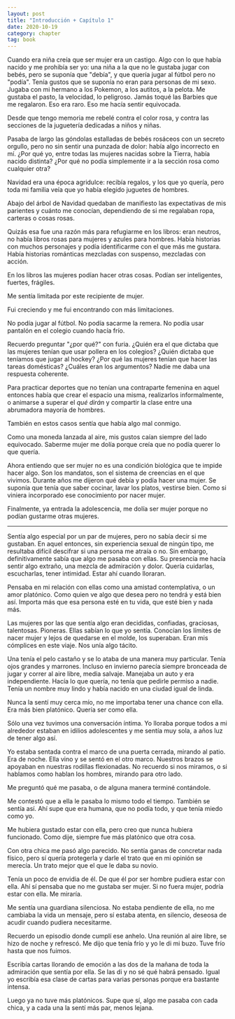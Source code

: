 ```yaml
---
layout: post
title: "Introducción + Capítulo 1"
date: 2020-10-19
category: chapter
tag: book
---
```

Cuando era niña creía que ser mujer era un castigo. Algo con lo que había nacido y me prohibía ser yo: una niña a la que no le gustaba jugar con bebés, pero se suponía que "debía", y que quería jugar al fútbol pero no "podía". Tenía gustos que se suponía no eran para personas de mi sexo. Jugaba con mi hermano a los Pokemon, a los autitos, a la pelota. Me gustaba el pasto, la velocidad, lo peligroso. Jamás toqué las Barbies que me regalaron. Eso era raro. Eso me hacía sentir equivocada.

Desde que tengo memoria me rebelé contra el color rosa, y contra las secciones de la juguetería dedicadas a niños y niñas.

Pasaba de largo las góndolas estalladas de bebés rosáceos con un secreto orgullo, pero no sin sentir una punzada de dolor: había algo incorrecto en mí. ¿Por qué yo, entre todas las mujeres nacidas sobre la Tierra, había nacido distinta? ¿Por qué no podía simplemente ir a la sección rosa como cualquier otra?

Navidad era una época agridulce: recibía regalos, y los que yo quería, pero toda mi familia veía que yo había elegido juguetes de hombres.

Abajo del árbol de Navidad quedaban de manifiesto las expectativas de mis parientes y cuánto me conocían, dependiendo de si me regalaban ropa, carteras o cosas rosas.

Quizás esa fue una razón más para refugiarme en los libros: eran neutros, no había libros rosas para mujeres y azules para hombres. Había historias con muchos personajes y podía identificarme con el que más me gustara. Había historias románticas mezcladas con suspenso, mezcladas con acción.

En los libros las mujeres podían hacer otras cosas. Podían ser inteligentes, fuertes, frágiles.

Me sentía limitada por este recipiente de mujer.

Fui creciendo y me fui encontrando con más limitaciones.

No podía jugar al fútbol. No podía sacarme la remera. No podía usar pantalón en el colegio cuando hacía frío.

Recuerdo preguntar "¿por qué?" con furia. ¿Quién era el que dictaba que las mujeres tenían que usar pollera en los colegios? ¿Quién dictaba que teníamos que jugar al hockey? ¿Por qué las mujeres tenían que hacer las tareas domésticas? ¿Cuáles eran los argumentos? Nadie me daba una respuesta coherente.

Para practicar deportes que no tenían una contraparte femenina en aquel entonces había que crear el espacio una misma, realizarlos informalmente, o animarse a superar el _qué dirán_ y compartir la clase entre una abrumadora mayoría de hombres.

También en estos casos sentía que había algo mal conmigo.

Como una moneda lanzada al aire, mis gustos caían siempre del lado equivocado. Saberme mujer me dolía porque creía que no podía querer lo que quería.

Ahora entiendo que ser mujer no es una condición biológica que te impide hacer algo. Son los mandatos, son el sistema de creencias en el que vivimos. Durante años me dijeron qué debía y podía hacer una mujer. Se suponía que tenía que saber cocinar, lavar los platos, vestirse bien. Como si viniera incorporado ese conocimiento por nacer mujer.

Finalmente, ya entrada la adolescencia, me dolía ser mujer porque no podían gustarme otras mujeres.

***

 

Sentía algo especial por un par de mujeres, pero no sabía decir si me gustaban. En aquel entonces, sin experiencia sexual de ningún tipo, me resultaba difícil descifrar si una persona me atraía o no. Sin embargo, definitivamente sabía que algo me pasaba con ellas. Su presencia me hacía sentir algo extraño, una mezcla de admiración y dolor. Quería cuidarlas, escucharlas, tener intimidad. Estar ahí cuando lloraran.

Pensaba en mi relación con ellas como una amistad contemplativa, o un amor platónico. Como quien ve algo que desea pero no tendrá y está bien así. Importa más que esa persona esté en tu vida, que esté bien y nada más.

Las mujeres por las que sentía algo eran decididas, confiadas, graciosas, talentosas. Pioneras. Ellas sabían lo que yo sentía. Conocían los límites de nacer mujer y lejos de quedarse en el molde, los superaban. Eran mis cómplices en este viaje. Nos unía algo tácito.

Una tenía el pelo castaño y se lo ataba de una manera muy particular. Tenía ojos grandes y marrones. Incluso en invierno parecía siempre bronceada de jugar y correr al aire libre, media salvaje. Manejaba un auto y era independiente. Hacía lo que quería, no tenía que pedirle permiso a nadie. Tenía un nombre muy lindo y había nacido en una ciudad igual de linda.

Nunca la sentí muy cerca mío, no me importaba tener una chance con ella. Era más bien platónico. Quería ser como ella.

Sólo una vez tuvimos una conversación íntima. Yo lloraba porque todos a mi alrededor estaban en idilios adolescentes y me sentía muy sola, a años luz de tener algo así.

Yo estaba sentada contra el marco de una puerta cerrada, mirando al patio. Era de noche. Ella vino y se sentó en el otro marco. Nuestros brazos se apoyaban en nuestras rodillas flexionadas. No recuerdo si nos miramos, o si hablamos como hablan los hombres, mirando para otro lado.

Me preguntó qué me pasaba, o de alguna manera terminé contándole.

Me contestó que a ella le pasaba lo mismo todo el tiempo. También se sentía así. Ahí supe que era humana, que no podía todo, y que tenía miedo como yo.

Me hubiera gustado estar con ella, pero creo que nunca hubiera funcionado. Como dije, siempre fue más platónico que otra cosa.

Con otra chica me pasó algo parecido. No sentía ganas de concretar nada físico, pero sí quería protegerla y darle el trato que en mi opinión se merecía. Un trato mejor que el que le daba su novio.

Tenía un poco de envidia de él. De que él por ser hombre pudiera estar con ella. Ahí sí pensaba que no me gustaba ser mujer. Si no fuera mujer, podría estar con ella. Me miraría.

Me sentía una guardiana silenciosa. No estaba pendiente de ella, no me cambiaba la vida un mensaje, pero sí estaba atenta, en silencio, deseosa de acudir cuando pudiera necesitarme.

Recuerdo un episodio donde cumplí ese anhelo. Una reunión al aire libre, se hizo de noche y refrescó. Me dijo que tenía frío y yo le di mi buzo. Tuve frío hasta que nos fuimos.

Escribía cartas llorando de emoción a las dos de la mañana de toda la admiración que sentía por ella. Se las di y no sé qué habrá pensado. Igual yo escribía esa clase de cartas para varias personas porque era bastante intensa.

Luego ya no tuve más platónicos. Supe que sí, algo me pasaba con cada chica, y a cada una la sentí más par, menos lejana.